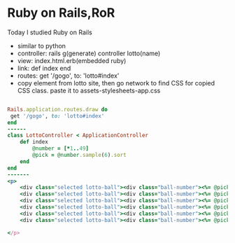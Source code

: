 # Ruby on Rails,RoR
 
Today I studied Ruby on Rails 

- similar to python
- controller: rails g(generate) controller lotto(name)
- view: index.html.erb(embedded ruby)
- link: def index end
- routes: get '/gogo', to: 'lotto#index'
- copy element from lotto site, then go network to find CSS for copied CSS class. paste it to assets-stylesheets-app.css

```ruby

Rails.application.routes.draw do
 get '/gogo', to: 'lotto#index'
end
------
class LottoController < ApplicationController
	def index
		@number = [*1..49]
		@pick = @number.sample(6).sort 
	end
end
-------
<p>
    <div class="selected lotto-ball"><div class="ball-number"><%= @pick[0] %></div></div>
    <div class="selected lotto-ball"><div class="ball-number"><%= @pick[1] %></div></div>
    <div class="selected lotto-ball"><div class="ball-number"><%= @pick[2] %></div></div>
    <div class="selected lotto-ball"><div class="ball-number"><%= @pick[3] %></div></div>
    <div class="selected lotto-ball"><div class="ball-number"><%= @pick[4] %></div></div>
    <div class="selected lotto-ball"><div class="ball-number"><%= @pick[5] %></div></div>

</p>
```